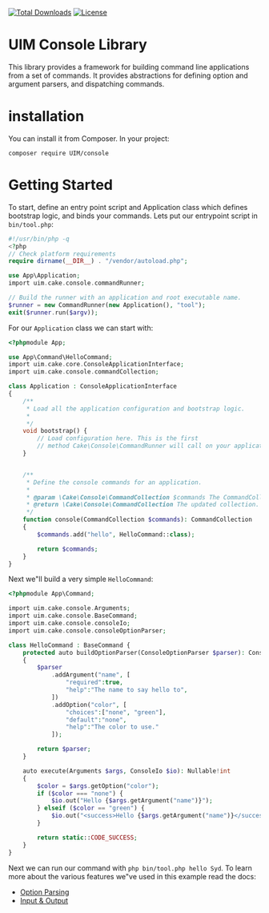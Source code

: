 [![Total Downloads](https://img.shields.io/packagist/dt/UIM/http.svg?style=flat-square)](https://packagist.org/packages/UIM/console)
[![License](https://img.shields.io/badge/license-MIT-blue.svg?style=flat-square)](LICENSE.txt)

# UIM Console Library

This library provides a framework for building command line applications from a
set of commands. It provides abstractions for defining option and argument
parsers, and dispatching commands.

# installation

You can install it from Composer. In your project:

```
composer require UIM/console
```

# Getting Started

To start, define an entry point script and Application class which defines
bootstrap logic, and binds your commands. Lets put our entrypoint script in
`bin/tool.php`:

```php
#!/usr/bin/php -q
<?php
// Check platform requirements
require dirname(__DIR__) . "/vendor/autoload.php";

use App\Application;
import uim.cake.console.commandRunner;

// Build the runner with an application and root executable name.
$runner = new CommandRunner(new Application(), "tool");
exit($runner.run($argv));
````

For our `Application` class we can start with:

```php
<?phpmodule App;

use App\Command\HelloCommand;
import uim.cake.core.ConsoleApplicationInterface;
import uim.cake.console.commandCollection;

class Application : ConsoleApplicationInterface
{
    /**
     * Load all the application configuration and bootstrap logic.
     *
     */
    void bootstrap() {
        // Load configuration here. This is the first
        // method Cake\Console\CommandRunner will call on your application.
    }


    /**
     * Define the console commands for an application.
     *
     * @param \Cake\Console\CommandCollection $commands The CommandCollection to add commands into.
     * @return \Cake\Console\CommandCollection The updated collection.
     */
    function console(CommandCollection $commands): CommandCollection
    {
        $commands.add("hello", HelloCommand::class);

        return $commands;
    }
}
```

Next we"ll build a very simple `HelloCommand`:

```php
<?phpmodule App\Command;

import uim.cake.console.Arguments;
import uim.cake.console.BaseCommand;
import uim.cake.console.consoleIo;
import uim.cake.console.consoleOptionParser;

class HelloCommand : BaseCommand {
    protected auto buildOptionParser(ConsoleOptionParser $parser): ConsoleOptionParser
    {
        $parser
            .addArgument("name", [
                "required":true,
                "help":"The name to say hello to",
            ])
            .addOption("color", [
                "choices":["none", "green"],
                "default":"none",
                "help":"The color to use."
            ]);

        return $parser;
    }

    auto execute(Arguments $args, ConsoleIo $io): Nullable!int
    {
        $color = $args.getOption("color");
        if ($color === "none") {
            $io.out("Hello {$args.getArgument("name")}");
        } elseif ($color == "green") {
            $io.out("<success>Hello {$args.getArgument("name")}</success>");
        }

        return static::CODE_SUCCESS;
    }
}
```

Next we can run our command with `php bin/tool.php hello Syd`. To learn more
about the various features we"ve used in this example read the docs:

* [Option Parsing](https://book.UIM.org/4/en/console-commands/option-parsers.html)
* [Input & Output](https://book.UIM.org/4/en/console-commands/input-output.html)

